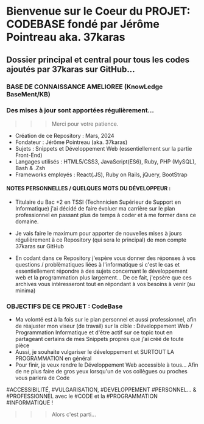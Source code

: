 # Bienvenue sur le Coeur du PROJET: CODEBASE fondé par Jérôme Pointreau aka. 37karas

## Dossier principal et central pour tous les codes ajoutés par 37karas sur GitHub...

### BASE DE CONNAISSANCE AMELIOREE (KnowLedge BaseMent/KB)

### Des mises à jour sont apportées régulièrement... 
>>> Merci pour votre patience.

- Création de ce Repository : Mars, 2024
- Fondateur : Jérôme Pointreau (aka. 37karas)
- Sujets : Snippets et Développement Web (essentiellement sur la partie Front-End)
- Langages utilisés : HTML5/CSS3, JavaScript(ES6), Ruby, PHP (MySQL), Bash & .Zsh
- Frameworks employés : React(.JS), Ruby on Rails, jQuery, BootStrap

#### NOTES PERSONNELLES / QUELQUES MOTS DU DÉVELOPPEUR :

- Titulaire du Bac +2 en TSSI (Technnicien Supérieur de Support en Informatique) j'ai décidé de faire évoluer ma carrière sur le plan professionnel en passant plus de temps à coder et à me former dans ce domaine.
- Je vais faire le maximum pour apporter de nouvelles mises à jours régulièrement à ce Repository (qui sera le principal) de mon compte 37karas sur GitHub

- En codant dans ce Repository j'espère vous donner des réponses à vos questions / problèmatiques liées à l'informatique si c'est le cas et essentiellement répondre à des sujets concernant le développement web et la programmation plus largement... De ce fait, j'epsère que ces archives vous intéresseront tout en répondant à vos besoins à venir (au minima)

### OBJECTIFS DE CE PROJET : CodeBase

- Ma volonté est à la fois sur le plan personnel et aussi professionnel, afin de réajuster mon viseur (de travail) sur la cible : Développement Web / Programmation Informatique et d'être actif sur ce topic tout en partageant certains de mes Snippets propres que j'ai créé de toute pièce
- Aussi, je souhaite vulgariser le développement et SURTOUT LA PROGRAMMATION en général
- Pour finir, je veux rendre le Développement Web accessible à tous... Afin de ne plus faire de gros yeux lorsqu'un de vos collègues ou proches vous parlera de Code

#ACCESSIBILITÉ, #VULGARISATION, #DEVELOPPEMENT #PERSONNEL... & #PROFESSIONNEL avec le #CODE et la #PROGRAMMATION #INFORMATIQUE !

>>> Alors c'est parti...